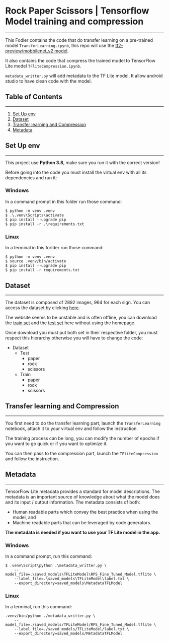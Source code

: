 # Rock Paper Scissors | Tensorflow Model training and compression
***
This Fodler contains the code that do transfer learning on a pre-trained model `TransferLearning.ipynb`, this repo will use the [tf2-preview/mobbilenet_v2 model](https://tfhub.dev/google/tf2-preview/mobilenet_v2/classification/4).

It also contains the code that compress the trained model to TensorFlow Lite model `TFliteCompression.ipynb`.

`metadata_writter.py` will add metadata to the TF Lite model, It allow android studio to have clean code with the model.

## Table of Contents
***
1. [Set Up env](#set-up-env)
2. [Dataset](#dataset)
3. [Transfer learning and Compression](#transfer-learning-and-compression)
4. [Metadata](#metadata)
## Set Up env
***
This project use **Python 3.8**, make sure you run it with the correct version!

Before going into the code you must install the virtual env with all its dependencies and run it:
### Windows
In a command prompt in this folder run those command:
```
$ python -m venv .venv
$ .\.venv\Scripts\activate
$ pip install --upgrade pip
$ pip install -r .\requirements.txt
```
### Linux
In a terminal in this forlder run those command:
```
$ python -m venv .venv
$ source .venv/bin/activate
$ pip install --upgrade pip
$ pip install -r requirements.txt
```
## Dataset
***
The dataset is composed of 2892 images, 964 for each sign. You can access the dataset by clicking [here](https://laurencemoroney.com/datasets.html#rock-paper-scissors-dataset).

The website seems to be unstable and is often offline, you can download the [train set](https://storage.googleapis.com/laurencemoroney-blog.appspot.com/rps.zip) and the [test set](https://storage.googleapis.com/laurencemoroney-blog.appspot.com/rps-test-set.zip) here without using the homepage.

Once download you must put both set in their respective folder, you must respect this hierarchy otherwise you will have to change the code:
* Dataset
    - Test
        - paper
        - rock
        - scissors
    - Train
        - paper
        - rock
        - scissors
## Transfer learning and Compression
***
You first need to do the transfer learning part, launch the `TransferLearning` notebook, attach it to your virtual env and follow the instruction.

The training process can be long, you can modify the number of epochs if you want to go quick or if you want to optimize it.

You can then pass to the compression part, launch the `TFliteCompression` and follow the instruction.

## Metadata
***
TensorFlow Lite metadata provides a standard for model descriptions. The metadata is an important source of knowledge about what the model does and its input / output information. The metadata consists of both:
* Human readable parts which convey the best practice when using the model, and
* Machine readable parts that can be leveraged by code generators.

**The metadata is needed if you want to use your TF Lite model in the app.**
### Windows
In a command prompt, run this command:
```
$ .venv\Script\python .\metadata_writter.py \
    --model_file=.\saved_models\TFLiteModel\RPS_Fine_Tuned_Model.tflite \
    --label_file=.\saved_models\TFLiteModel\label.txt \
    --export_directory=saved_models\MetadataTFLModel
```
### Linux
In a terminal, run this command:
```
.venv/bin/python ./metadata_writter.py \
    --model_file=./saved_models/TFLiteModel/RPS_Fine_Tuned_Model.tflite \
    --label_file=./saved_models/TFLiteModel/label.txt \
    --export_directory=saved_models/MetadataTFLModel
```
